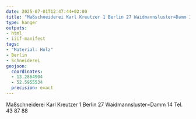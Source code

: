 ```yaml
---
date: 2025-07-01T12:47:44+02:00
title: "Maßschneiderei Karl Kreutzer 1 Berlin 27 Waidmannsluster=Damm 14 Tel. 43 87 88"
type: hanger
outputs:
- html
- iiif-manifest
tags:
- "Material: Holz"
- Berlin
- Schneiderei
geojson:
  coordinates:
  - 13.2864904
  - 52.5955534
  precision: exact
---
```

Maßschneiderei Karl Kreutzer 1 Berlin 27 Waidmannsluster=Damm 14 Tel. 43 87 88
